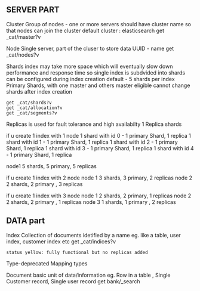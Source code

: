 SERVER PART
---------------
Cluster
    Group of nodes - one or more servers
    should have cluster name so that nodes can join the cluster
    default cluster : elasticsearch
    get _cat/master?v

Node
    Single server, part of the cluser to store data
    UUID - name
    get _cat/nodes?v

Shards
    index may take more space which will eventually slow down performance and response time
    so single index is subdvided into shards
    can be configured during index creation
    default - 5 shards per index
    Primary Shards, with one master and others master eligible
    cannot change shards after index creation
    
    get _cat/shards?v
    get _cat/allocation?v
    get _cat/segments?v

Replicas
    is used for fault tolerance and high availabilty
    1 Replica shards

if u create 1 index with 1 node
1 shard with id 0 - 1 primary Shard, 1 replica
1 shard with id 1 - 1 primary Shard, 1 replica
1 shard with id 2 - 1 primary Shard, 1 replica
1 shard with id 3 - 1 primary Shard, 1 replica
1 shard with id 4 - 1 primary Shard, 1 replica

node1
        5 shards, 5 primary,  5 replicas

if u create 1 index with 2 node
node 1
        3 shards, 3 primary,  2 replicas
node 2
        2 shards, 2 primary , 3 replicas

if u create 1 index with 3 node
node 1
        2 shards, 2 primary,  1 replicas
node 2
        2 shards, 2 primary , 1 replicas
node 3
        1 shards, 1 primary , 2 replicas

DATA part
---------------
Index
    Collection of documents
    idetified by a name
    eg. like a table, user index, customer index etc
    get _cat/indices?v

    status yellow: fully functional but no replicas added

Type-deprecated
    Mapping types

Document
    basic unit of data/information
    eg. Row in a table , Single Customer record, Single user record
    get bank/_search


